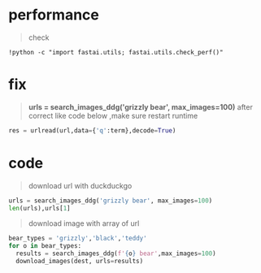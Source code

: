 # performance
> check
```
!python -c "import fastai.utils; fastai.utils.check_perf()"
```
# fix
> **urls = search_images_ddg('grizzly bear', max_images=100)**
> after correct like code below ,make sure restart runtime
```python
res = urlread(url,data={'q':term},decode=True)
```
# code
> download url with duckduckgo
```python
urls = search_images_ddg('grizzly bear', max_images=100)
len(urls),urls[1]
```
> download image with array of url 
```python
bear_types = 'grizzly','black','teddy'
for o in bear_types:
  results = search_images_ddg(f'{o} bear',max_images=100)
  download_images(dest, urls=results)
```
